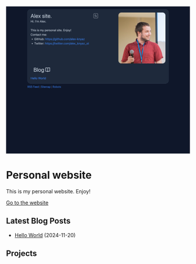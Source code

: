 <!-- WEBSITE-PREVIEW:START -->
![Website Preview](./static/website-preview.png)
<!-- WEBSITE-PREVIEW:END -->

# Personal website

This is my personal website. Enjoy!

<!-- HOMEPAGE-LINK:START -->
[Go to the website](https://alex-knyaz.github.io/)
<!-- HOMEPAGE-LINK:END -->

## Latest Blog Posts

<!-- BLOG-POST-LIST:START -->
- [Hello World](https://alex-knyaz.github.io/blog/hello_world) (2024-11-20)
<!-- BLOG-POST-LIST:END -->

## Projects
<!-- PROJECTS-LIST:START -->

<!-- PROJECTS-LIST:END -->

<!-- Deployment -->